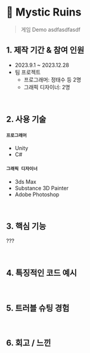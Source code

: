 # :pushpin: Mystic Ruins
>게임 Demo
>asdfasdfasdf


## 1. 제작 기간 & 참여 인원
- 2023.9.1 ~ 2023.12.28
- 팀 프로젝트
  - 프로그래머: 정태수 등 2명
  - 그래픽 디자이너: 2명

</br>

## 2. 사용 기술
#### `프로그래머`
- Unity
- C#

#### `그래픽 디자이너`
- 3ds Max
- Substance 3D Painter
- Adobe Photoshop

</br>

## 3. 핵심 기능
???

</br>

## 4. 특징적인 코드 예시

</br>

## 5. 트러블 슈팅 경험

</br>

## 6. 회고 / 느낀
